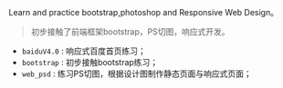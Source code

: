 Learn and practice bootstrap,photoshop and Responsive Web Design。

>初步接触了前端框架bootstrap，PS切图，响应式开发。

* `baiduV4.0` : 响应式百度首页练习；
* `bootstrap` : 初步接触bootstrap练习；
* `web_psd` : 练习PS切图，根据设计图制作静态页面与响应式页面；